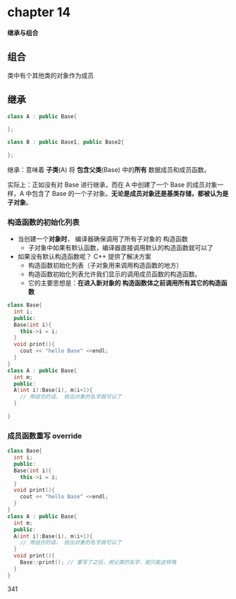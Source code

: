 # chapter 14

**继承与组合**



## 组合

类中有个其他类的对象作为成员



## 继承

```c++
class A : public Base{
  
};

class B : public Base1, public Base2{
  
};
```

继承：意味着 **子类**(A) 将 **包含父类**(Base) 中的**所有** 数据成员和成员函数。

实际上：正如没有对 Base 进行继承，而在 A 中创建了一个 Base 的成员对象一样，A 中包含了 Base 的一个子对象。**无论是成员对象还是基类存储，都被认为是子对象**。



### 构造函数的初始化列表

* 当创建一个**对象时**， 编译器确保调用了所有子对象的 构造函数
  * 子对象中如果有默认函数，编译器直接调用默认的构造函数就可以了
* 如果没有默认构造函数呢？ C++ 提供了解决方案
  * 构造函数初始化列表（子对象用来调用构造函数的地方）
  * 构造函数初始化列表允许我们显示的调用成员函数的构造函数。
  * 它的主要思想是：**在进入新对象的 构造函数体之前调用所有其它的构造函数**

```c++
class Base{
  int i;
  public:
  Base(int i){
    this->i = i;
  }
  void print(){
    cout << "hello Base" <<endl;
  }
}
class A : public Base{
  int m;
  public:
  A(int i):Base(i), m(i+1){
    // 用组合的话， 给出对象的名字就可以了
  }
  
}
```



### 成员函数重写 override

```c++
class Base{
  int i;
  public:
  Base(int i){
    this->i = i;
  }
  void print(){
    cout << "hello Base" <<endl;
  }
}
class A : public Base{
  int m;
  public:
  A(int i):Base(i), m(i+1){
    // 用组合的话， 给出对象的名字就可以了
  }
  void print(){
    Base::print(); // 重写了之后，用父类的名字，就只能这样咯
  }
}
```

341


